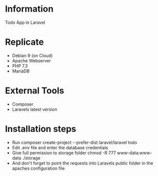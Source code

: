 # Information
Todo App in Laravel

# Replicate
- Debian 9 (on Cloud)
- Apache Webserver
- PHP 7.3
- MariaDB

# External Tools
- Composer
- Laravels latest version

# Installation steps
- Run composer create-project --prefer-dist laravel/laravel todo
- Edit .env file and enter the database credentials
- Give full permission to storage folder chmod -R 777 www-data:www-data ./storage
- And don't forget to point the requests into Laravels public folder in the apaches configuration file
